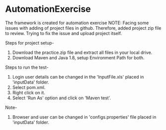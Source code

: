 # AutomationExercise

The framework is created for automation exercise
NOTE: Facing some issues with adding of project files in github. Therefore, added project zip file to review. Trying to fix the issue and upload project itself.

Steps for project setup-
1. Download the practice.zip file and extract all files in your local drive.
2. Download Maven and Java 1.8, setup Environment Path for both.

Steps to run the test-
1. Login user details can be changed in the 'InputFile.xls' placed in 'inputData' folder.
2. Select pom.xml.
3. Right click on it.
4. Select 'Run As' option and click on 'Maven test'.

Note-
1. Browser and user can be changed in 'configs.properties' file placed in 'inputData' folder.
